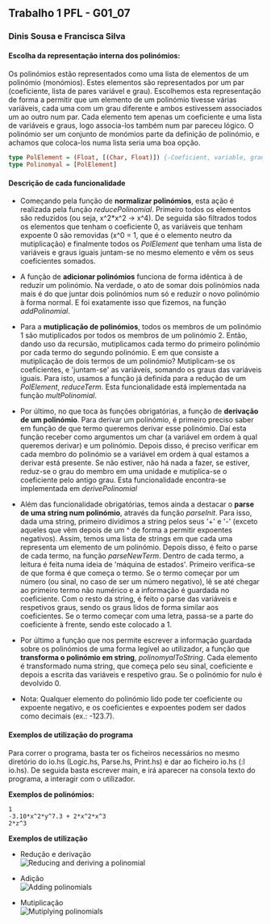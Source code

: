 ## Trabalho 1 PFL - G01_07

### Dinis Sousa e Francisca Silva

#### Escolha da representação interna dos polinómios:
Os polinómios estão representados como uma lista de elementos de um polinómio (monómios). Estes elementos são representados por um par (coeficiente, lista de pares variável e grau). Escolhemos esta representação de forma a permitir que um elemento de um polinómio tivesse várias variáveis, cada uma com um grau diferente e ambos estivessem associados um ao outro num par. Cada elemento tem apenas um coeficiente e uma lista de variáveis e graus, logo associa-los também num par pareceu lógico. O polinómio ser um conjunto de monómios parte da definição de polinómio, e achamos que coloca-los numa lista seria uma boa opção.

```hs
type PolElement = (Float, [(Char, Float)]) {-Coeficient, variable, grade-}
type Polinomyal = [PolElement]
```

#### Descrição de cada funcionalidade
- Começando pela função de **normalizar polinómios**, esta ação é realizada pela função *reducePolinomial*. Primeiro todos os elementos são reduzidos (ou seja, x^2\*x^2 -> x^4). De seguida são filtrados todos os elementos que tenham o coeficiente 0, as variáveis que tenham expoente 0 são removidas (x^0 = 1, que é o elemento neutro da mutiplicação) e finalmente todos os *PolElement* que tenham uma lista de variáveis e graus iguais juntam-se no mesmo elemento e vêm os seus coeficientes somados.

- A função de **adicionar polinómios** funciona de forma idêntica à de reduzir um polinómio. Na verdade, o ato de somar dois polinómios nada mais é do que juntar dois polinómios num só e reduzir o novo polinómio à forma normal. E foi exatamente isso que fizemos, na função *addPolinomial*.

- Para a **mutiplicação de polinómios**, todos os membros de um polinómio 1 são mutiplicados por todos os membros de um polinómio 2. Então, dando uso da recursão, mutiplicamos cada termo do primeiro polinómio por cada termo do segundo polinómio. E em que consiste a mutiplicação de dois termos de um polinómio? Mutiplicam-se os coeficientes, e 'juntam-se' as variáveis, somando os graus das variáveis iguais. Para isto, usamos a função já definida para a redução de um *PolElement*, *reduceTerm*. Esta funcionalidade está implementada na função *multPolinomial*.

- Por último, no que toca às funções obrigatórias, a função de **derivação de um polinómio**. Para derivar um polinómio, é primeiro preciso saber em função de que termo queremos derivar esse polinómio. Daí esta função receber como argumentos um char (a variável em ordem à qual queremos derivar) e um polinómio. Depois disso, é preciso verificar em cada membro do polinómio se a variável em ordem à qual estamos a derivar está presente. Se não estiver, não há nada a fazer, se estiver, reduz-se o grau do membro em uma unidade e mutiplica-se o coeficiente pelo antigo grau. Esta funcionalidade encontra-se implementada em *derivePolinomial*

- Além das funcionalidade obrigatórias, temos ainda a destacar o **parse de uma string num polinómio**, através da função *parseInit*. Para isso, dada uma string, primeiro dividimos a string pelos seus '+' e '-' (exceto aqueles que vêm depois de um ^ de forma a permitir expoentes negativos). Assim, temos uma lista de strings em que cada uma representa um elemento de um polinómio. Depois disso, é feito o parse de cada termo, na função *parseNewTerm*. Dentro de cada termo, a leitura é feita numa ideia de 'máquina de estados'. Primeiro verifica-se de que forma é que começa o termo. Se o termo começar por um número (ou sinal, no caso de ser um número negativo), lê se até chegar ao primeiro termo não numérico e a informação é guardada no coeficiente. Com o resto da string, é feito o parse das variáveis e respetivos graus, sendo os graus lidos de forma similar aos coeficientes. Se o termo começar com uma letra, passa-se a parte do coeficiente à frente, sendo este colocado a 1.

- Por último a função que nos permite escrever a informação guardada sobre os polinómios de uma forma legível ao utilizador, a função que **transforma o polinómio em string**, *polinomyalToString*. Cada elemento é transformado numa string, que começa pelo seu sinal, coeficiente e depois a escrita das variáveis e respetivo grau. Se o polinómio for nulo é devolvido 0.

- Nota: Qualquer elemento do polinómio lido pode ter coeficiente ou expoente negativo, e os coeficientes e expoentes podem ser dados como decimais (ex.: -123.7).

#### Exemplos de utilização do programa
Para correr o programa, basta ter os ficheiros necessários no mesmo diretório do io.hs (Logic.hs, Parse.hs, Print.hs) e dar ao ficheiro io.hs (:l io.hs). De seguida basta escrever main, e irá aparecer na consola texto do programa, a interagir com o utilizador.

**Exemplos de polinómios:**
```
1
-3.10*x^2*y^7.3 + 2*x^2*x^3
2*z^3
```

**Exemplos de utilização**
- Redução e derivação <br>
![Reducing and deriving a polinomial](https://i.imgur.com/vMJGFu4.png)

- Adição <br>
![Adding polinomials](https://i.imgur.com/1IFTRbN.png)

- Mutiplicação <br>
![Mutiplying polinomials](https://i.imgur.com/byTGypS.png)

